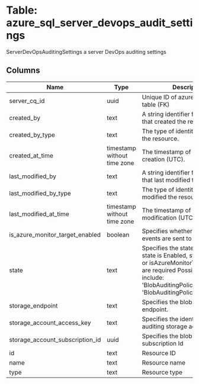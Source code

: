 
# Table: azure_sql_server_devops_audit_settings
ServerDevOpsAuditingSettings a server DevOps auditing settings
## Columns
| Name        | Type           | Description  |
| ------------- | ------------- | -----  |
|server_cq_id|uuid|Unique ID of azure_sql_servers table (FK)|
|created_by|text|A string identifier for the identity that created the resource|
|created_by_type|text|The type of identity that created the resource.|
|created_at_time|timestamp without time zone|The timestamp of resource creation (UTC).|
|last_modified_by|text|A string identifier for the identity that last modified the resource|
|last_modified_by_type|text|The type of identity that last modified the resource|
|last_modified_at_time|timestamp without time zone|The timestamp of last modification (UTC).|
|is_azure_monitor_target_enabled|boolean|Specifies whether DevOps audit events are sent to Azure Monitor|
|state|text|Specifies the state of the audit If state is Enabled, storageEndpoint or isAzureMonitorTargetEnabled are required Possible values include: 'BlobAuditingPolicyStateEnabled', 'BlobAuditingPolicyStateDisabled'|
|storage_endpoint|text|Specifies the blob storage endpoint.|
|storage_account_access_key|text|Specifies the identifier key of the auditing storage account.|
|storage_account_subscription_id|uuid|Specifies the blob storage subscription Id|
|id|text|Resource ID|
|name|text|Resource name|
|type|text|Resource type|
